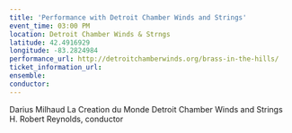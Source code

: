 ```yaml
---
title: 'Performance with Detroit Chamber Winds and Strings'
event_time: 03:00 PM
location: Detroit Chamber Winds & Strngs
latitude: 42.4916929
longitude: -83.2824984
performance_url: http://detroitchamberwinds.org/brass-in-the-hills/
ticket_information_url: 
ensemble: 
conductor: 
---
```

Darius Milhaud  La Creation du Monde
Detroit Chamber Winds and Strings
H. Robert Reynolds, conductor
